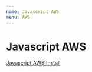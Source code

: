 ```yaml
---
name: Javascript AWS
menu: AWS 
---
```

# Javascript AWS

[Javascript AWS Install](http://docs.aws.amazon.com/AWSJavaScriptSDK/latest/index.html)